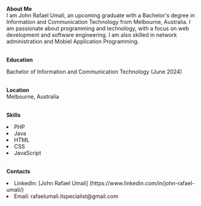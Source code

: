 <b>About Me</b><br>
I am John Rafael Umali, an upcoming graduate with a Bachelor's degree in Information and Communication Technology from Melbourne, Australia. I am passionate about programming and technology, with a focus on web development and software engineering. I am also skilled in network administration and Mobiel Application Programming.

<b><br>Education</b><br>

Bachelor of Information and Communication Technology (June 2024)

<b><br>Location</b><br>
Melbourne, Australia

<b><br>Skills</b><br>
<li>PHP<br>
<li>Java<br>
<li>HTML<br>
<li>CSS<br>
<li>JavaScript

<b><br>Contacts</b><br>
<li>LinkedIn: [John Rafael Umali] (https://www.linkedin.com/in/john-rafael-umali/)
<li>Email: rafaelumali.itspecialist@gmail.com


<!---
connorzero47/connorzero47 is a ✨ special ✨ repository because its `README.md` (this file) appears on your GitHub profile.
You can click the Preview link to take a look at your changes.
--->
